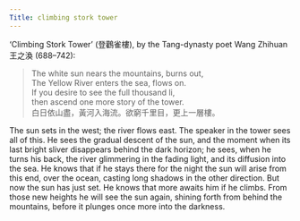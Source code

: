 ```yaml
---
Title: climbing stork tower
---
```

‘Climbing Stork Tower’ (登鸛雀樓), by the Tang-dynasty poet Wang Zhihuan 王之渙 (688–742):

> The white sun nears the mountains, burns out,  
> The Yellow River enters the sea, flows on.  
> If you desire to see the full thousand li,  
> then ascend one more story of the tower.  
> 白日依山盡，黃河入海流。欲窮千里目，更上一層樓。

The sun sets in the west; the river flows east. The speaker in the tower sees all of this. He sees the gradual descent of the sun, and the moment when its last bright sliver disappears behind the dark horizon; he sees, when he turns his back, the river glimmering in the fading light, and its diffusion into the sea. He knows that if he stays there for the night the sun will arise from this end, over the ocean, casting long shadows in the other direction. But now the sun has just set. He knows that more awaits him if he climbs. From those new heights he will see the sun again, shining forth from behind the mountains, before it plunges once more into the darkness.
